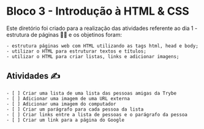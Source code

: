 # Bloco 3 - Introdução à HTML & CSS

Este diretório foi criado para a realização das atividades referente ao dia 1 - estrutura de páginas :woman_technologist: e os objetinos foram: 
    
    - estrutura páginas web com HTML utilizando as tags html, head e body;
    - utilizar o HTML para estruturar textos e títulos;
    - utilizar o HTML para criar listas, links e adicionar imagens; 


## Atividades :writing_hand:

    - [ ] Criar uma lista de uma lista das pessoas amigas da Trybe
    - [ ] Adicionar uma imagem de uma URL externa 
    - [ ] Adicionar uma imagem do computador 
    - [ ] Criar um parágrafo para cada pessoa da lista
    - [ ] Criar links entre a lista de pessoas e o parágrafo da pessoa 
    - [ ] Criar um link para a página do Google 

